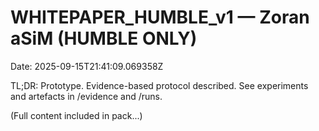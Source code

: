 # WHITEPAPER_HUMBLE_v1 — Zoran aSiM (HUMBLE ONLY)
Date: 2025-09-15T21:41:09.069358Z

TL;DR: Prototype. Evidence-based protocol described. See experiments and artefacts in /evidence and /runs.

(Full content included in pack...)
